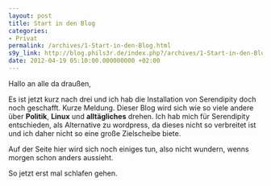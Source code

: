 ```yaml
---
layout: post
title: Start in den Blog
categories:
- Privat
permalink: /archives/1-Start-in-den-Blog.html
s9y_link: http://blog.phils3r.de/index.php?/archives/1-Start-in-den-Blog.html
date: 2012-04-19 05:10:00.000000000 +02:00
---
```

Hallo an alle da draußen,

Es ist jetzt kurz nach drei und ich hab die Installation von Serendipity doch noch geschafft.
Kurze Meldung. Dieser Blog wird sich wie so viele andere über **Politik**, **Linux** und **alltägliches** drehen.
Ich hab mich für Serendipity entschieden, als Alternative zu wordpress, da dieses nicht so verbreitet ist und ich daher nicht so eine große Zielscheibe biete.

Auf der Seite hier wird sich noch einiges tun, also nicht wundern, wenns morgen schon anders aussieht.

So jetzt erst mal schlafen gehen.
